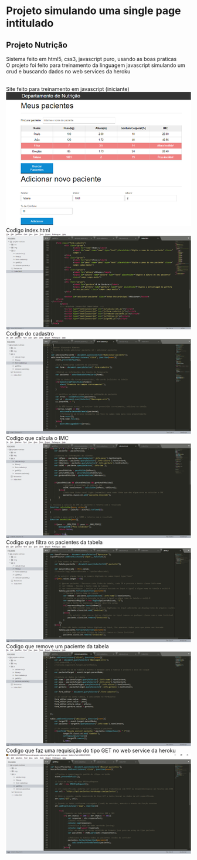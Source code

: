 # Projeto simulando uma single page intitulado <br/><h2>Projeto Nutrição</h2>
Sistema feito em html5, css3, javascript puro, usando as boas praticas<br/>
O projeto foi feito para treinamento da linguagem javascript simulando um crud e buscando dados no web services da heroku


<br/>
Site feito para treinamento em javascript (iniciante)
<br/>
<img src="https://github.com/alexandreximenes/javascript/blob/master/projeto-nutricao/img/print%20site.PNG" alt="print da tela do site" />

<br/>
Codigo index.html
<br/>
<img src="https://github.com/alexandreximenes/javascript/blob/master/projeto-nutricao/img/print%20index.PNG" alt="print do codigo do index.html" />

<br/>
Codigo do cadastro
<br/>
<img src="https://github.com/alexandreximenes/javascript/blob/master/projeto-nutricao/img/print%20cadastro.PNG" alt="print do codigo da tela de cadastro" />

<br/>
Codigo que calcula o IMC
<br/>
<img src="https://github.com/alexandreximenes/javascript/blob/master/projeto-nutricao/img/print%20calcula%20IMC.PNG" alt="print do codigo que calcula o imc" />

<br/>
Codigo que filtra os pacientes da tabela
<br/>
<img src="https://github.com/alexandreximenes/javascript/blob/master/projeto-nutricao/img/print%20filtrar.PNG" alt="print do codigo que filtra os pacientes existentes na tabela" />

<br/>
Codigo que remove um paciente da tabela
<br/>
<img src="https://github.com/alexandreximenes/javascript/blob/master/projeto-nutricao/img/print%20remove.PNG" alt="print do codigo que remove o paciente" />

<br/>
Codigo que faz uma requisição do tipo GET no web service da heroku
<br/>
<img src="https://github.com/alexandreximenes/javascript/blob/master/projeto-nutricao/img/print%20ajax.PNG?raw=true" alt="print da tela fazendo requisição ajax" />
